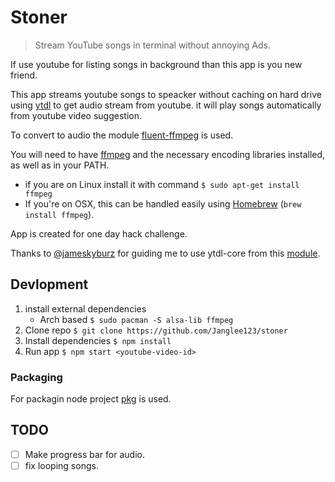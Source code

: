 # Stoner
> Stream YouTube songs in terminal without annoying Ads.

If use youtube for listing songs in background than this app is you new friend.

This app streams youtube songs to speacker without caching on hard drive using [ytdl]() to get audio stream from youtube. it will play songs automatically from youtube video suggestion.

To convert to audio the module [fluent-ffmpeg](https://github.com/schaermu/node-fluent-ffmpeg) is used.

You will need to have [ffmpeg](http://www.ffmpeg.org/) and the necessary encoding libraries installed, as well as in your PATH.

* if you are on Linux install it with command
`$ sudo apt-get install ffmpeg`
* If you're on OSX, this can be handled easily using [Homebrew](http://brew.sh/) (`brew install ffmpeg`).

App is created for one day hack challenge.

Thanks to [@jameskyburz](https://github.com/jameskyburz/) for guiding me to use ytdl-core from this [module](https://github.com/jameskyburz/youtube-audio-stream).


## Devlopment

1. install external dependencies
    - Arch based
        `$ sudo pacman -S alsa-lib ffmpeg`
1. Clone repo
`$ git clone https://github.com/Janglee123/stoner`
2. Install dependencies
`$ npm install`
3. Run app
`$ npm start <youtube-video-id>` 

### Packaging 
For packagin node project [pkg](https://github.com/zeit/pkg) is used.

## TODO
- [ ] Make progress bar for audio.
- [ ] fix looping songs.
